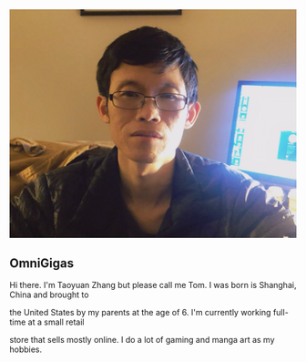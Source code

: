 <img src="self-portrait.jpg" alt="My Self Portrait." />

## OmniGigas

Hi there. I'm Taoyuan Zhang but please call me Tom. I was born is Shanghai, China and brought to

the United States by my parents at the age of 6. I'm currently working full-time at a small retail

store that sells mostly online. I do a lot of gaming and manga art as my hobbies.

